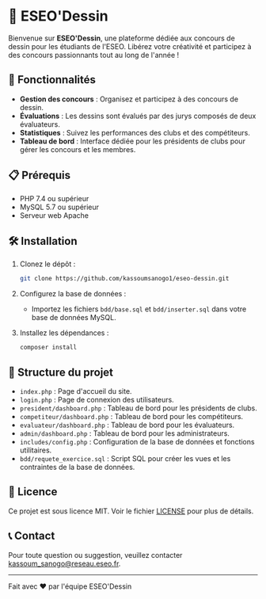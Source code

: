 # 🎨 ESEO'Dessin

Bienvenue sur **ESEO'Dessin**, une plateforme dédiée aux concours de dessin pour les étudiants de l'ESEO. Libérez votre créativité et participez à des concours passionnants tout au long de l'année !

## 🚀 Fonctionnalités

- **Gestion des concours** : Organisez et participez à des concours de dessin.
- **Évaluations** : Les dessins sont évalués par des jurys composés de deux évaluateurs.
- **Statistiques** : Suivez les performances des clubs et des compétiteurs.
- **Tableau de bord** : Interface dédiée pour les présidents de clubs pour gérer les concours et les membres.

## 📋 Prérequis

- PHP 7.4 ou supérieur
- MySQL 5.7 ou supérieur
- Serveur web Apache

## 🛠️ Installation

1. Clonez le dépôt :
    ```bash
    git clone https://github.com/kassoumsanogo1/eseo-dessin.git
    ```

2. Configurez la base de données :
    - Importez les fichiers `bdd/base.sql` et `bdd/inserter.sql` dans votre base de données MySQL.

3. Installez les dépendances :
    ```bash
    composer install
    ```


## 📂 Structure du projet

- `index.php` : Page d'accueil du site.
- `login.php` : Page de connexion des utilisateurs.
- `president/dashboard.php` : Tableau de bord pour les présidents de clubs.
- `competiteur/dashboard.php` : Tableau de bord pour les compétiteurs.
- `evaluateur/dashboard.php` : Tableau de bord pour les évaluateurs.
- `admin/dashboard.php` : Tableau de bord pour les administrateurs.
- `includes/config.php` : Configuration de la base de données et fonctions utilitaires.
- `bdd/requete_exercice.sql` : Script SQL pour créer les vues et les contraintes de la base de données.

## 📜 Licence

Ce projet est sous licence MIT. Voir le fichier [LICENSE](LICENSE) pour plus de détails.

## 📞 Contact

Pour toute question ou suggestion, veuillez contacter [kassoum_sanogo@reseau.eseo.fr](mailto:kassoum_sanogo@reseau.eseo.fr).

---

Fait avec ❤️ par l'équipe ESEO'Dessin

